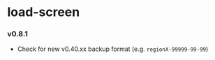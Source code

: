 load-screen
===========

### v0.8.1
* Check for new v0.40.xx backup format (e.g. `regionX-99999-99-99`)
